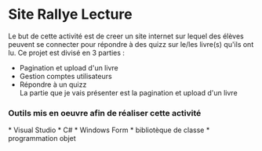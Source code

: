 <h1>Site Rallye Lecture</h1>

Le but de cette activité est de creer un site internet sur lequel des élèves peuvent se connecter pour répondre à des quizz sur le/les livre(s) qu'ils ont lu. Ce projet est divisé en 3 parties :

* Pagination et upload d'un livre
* Gestion comptes utilisateurs
* Répondre à un quizz </br>
La partie que je vais présenter est la pagination et upload d'un livre </br>

<h3> Outils mis en oeuvre afin de réaliser cette activité </h3>
* Visual Studio
* C#
* Windows Form
* bibliotèque de classe
* programmation objet
